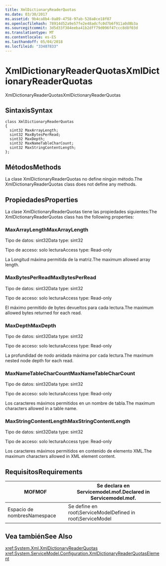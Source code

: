 ```yaml
---
title: XmlDictionaryReaderQuotas
ms.date: 03/30/2017
ms.assetid: 9b4ca8b4-0a89-4758-97ab-528a8ce18f07
ms.openlocfilehash: 78914d52a9e57fe2e48adcfc0d7b6f911a0d8b3a
ms.sourcegitcommit: 3d5d33f384eeba41b2dff79d096f47ccc8d8f03d
ms.translationtype: MT
ms.contentlocale: es-ES
ms.lasthandoff: 05/04/2018
ms.locfileid: "33487833"
---
```

# <a name="xmldictionaryreaderquotas"></a><span data-ttu-id="42374-102">XmlDictionaryReaderQuotas</span><span class="sxs-lookup"><span data-stu-id="42374-102">XmlDictionaryReaderQuotas</span></span>
<span data-ttu-id="42374-103">XmlDictionaryReaderQuotas</span><span class="sxs-lookup"><span data-stu-id="42374-103">XmlDictionaryReaderQuotas</span></span>  
  
## <a name="syntax"></a><span data-ttu-id="42374-104">Sintaxis</span><span class="sxs-lookup"><span data-stu-id="42374-104">Syntax</span></span>  
  
```  
class XmlDictionaryReaderQuotas  
{  
  sint32 MaxArrayLength;  
  sint32 MaxBytesPerRead;  
  sint32 MaxDepth;  
  sint32 MaxNameTableCharCount;  
  sint32 MaxStringContentLength;  
};  
```  
  
## <a name="methods"></a><span data-ttu-id="42374-105">Métodos</span><span class="sxs-lookup"><span data-stu-id="42374-105">Methods</span></span>  
 <span data-ttu-id="42374-106">La clase XmlDictionaryReaderQuotas no define ningún método.</span><span class="sxs-lookup"><span data-stu-id="42374-106">The XmlDictionaryReaderQuotas class does not define any methods.</span></span>  
  
## <a name="properties"></a><span data-ttu-id="42374-107">Propiedades</span><span class="sxs-lookup"><span data-stu-id="42374-107">Properties</span></span>  
 <span data-ttu-id="42374-108">La clase XmlDictionaryReaderQuotas tiene las propiedades siguientes:</span><span class="sxs-lookup"><span data-stu-id="42374-108">The XmlDictionaryReaderQuotas class has the following properties:</span></span>  
  
### <a name="maxarraylength"></a><span data-ttu-id="42374-109">MaxArrayLength</span><span class="sxs-lookup"><span data-stu-id="42374-109">MaxArrayLength</span></span>  
 <span data-ttu-id="42374-110">Tipo de datos: sint32</span><span class="sxs-lookup"><span data-stu-id="42374-110">Data type: sint32</span></span>  
  
 <span data-ttu-id="42374-111">Tipo de acceso: solo lectura</span><span class="sxs-lookup"><span data-stu-id="42374-111">Access type: Read-only</span></span>  
  
 <span data-ttu-id="42374-112">La Longitud máxima permitida de la matriz.</span><span class="sxs-lookup"><span data-stu-id="42374-112">The maximum allowed array length.</span></span>  
  
### <a name="maxbytesperread"></a><span data-ttu-id="42374-113">MaxBytesPerRead</span><span class="sxs-lookup"><span data-stu-id="42374-113">MaxBytesPerRead</span></span>  
 <span data-ttu-id="42374-114">Tipo de datos: sint32</span><span class="sxs-lookup"><span data-stu-id="42374-114">Data type: sint32</span></span>  
  
 <span data-ttu-id="42374-115">Tipo de acceso: solo lectura</span><span class="sxs-lookup"><span data-stu-id="42374-115">Access type: Read-only</span></span>  
  
 <span data-ttu-id="42374-116">El máximo permitido de bytes devueltos para cada lectura.</span><span class="sxs-lookup"><span data-stu-id="42374-116">The maximum allowed bytes returned for each read.</span></span>  
  
### <a name="maxdepth"></a><span data-ttu-id="42374-117">MaxDepth</span><span class="sxs-lookup"><span data-stu-id="42374-117">MaxDepth</span></span>  
 <span data-ttu-id="42374-118">Tipo de datos: sint32</span><span class="sxs-lookup"><span data-stu-id="42374-118">Data type: sint32</span></span>  
  
 <span data-ttu-id="42374-119">Tipo de acceso: solo lectura</span><span class="sxs-lookup"><span data-stu-id="42374-119">Access type: Read-only</span></span>  
  
 <span data-ttu-id="42374-120">La profundidad de nodo anidada máxima por cada lectura.</span><span class="sxs-lookup"><span data-stu-id="42374-120">The maximum nested node depth for each read.</span></span>  
  
### <a name="maxnametablecharcount"></a><span data-ttu-id="42374-121">MaxNameTableCharCount</span><span class="sxs-lookup"><span data-stu-id="42374-121">MaxNameTableCharCount</span></span>  
 <span data-ttu-id="42374-122">Tipo de datos: sint32</span><span class="sxs-lookup"><span data-stu-id="42374-122">Data type: sint32</span></span>  
  
 <span data-ttu-id="42374-123">Tipo de acceso: solo lectura</span><span class="sxs-lookup"><span data-stu-id="42374-123">Access type: Read-only</span></span>  
  
 <span data-ttu-id="42374-124">Los caracteres máximos permitidos en un nombre de tabla.</span><span class="sxs-lookup"><span data-stu-id="42374-124">The maximum characters allowed in a table name.</span></span>  
  
### <a name="maxstringcontentlength"></a><span data-ttu-id="42374-125">MaxStringContentLength</span><span class="sxs-lookup"><span data-stu-id="42374-125">MaxStringContentLength</span></span>  
 <span data-ttu-id="42374-126">Tipo de datos: sint32</span><span class="sxs-lookup"><span data-stu-id="42374-126">Data type: sint32</span></span>  
  
 <span data-ttu-id="42374-127">Tipo de acceso: solo lectura</span><span class="sxs-lookup"><span data-stu-id="42374-127">Access type: Read-only</span></span>  
  
 <span data-ttu-id="42374-128">Los caracteres máximos permitidos en contenido de elemento XML.</span><span class="sxs-lookup"><span data-stu-id="42374-128">The maximum characters allowed in XML element content.</span></span>  
  
## <a name="requirements"></a><span data-ttu-id="42374-129">Requisitos</span><span class="sxs-lookup"><span data-stu-id="42374-129">Requirements</span></span>  
  
|<span data-ttu-id="42374-130">MOF</span><span class="sxs-lookup"><span data-stu-id="42374-130">MOF</span></span>|<span data-ttu-id="42374-131">Se declara en Servicemodel.mof.</span><span class="sxs-lookup"><span data-stu-id="42374-131">Declared in Servicemodel.mof.</span></span>|  
|---------|-----------------------------------|  
|<span data-ttu-id="42374-132">Espacio de nombres</span><span class="sxs-lookup"><span data-stu-id="42374-132">Namespace</span></span>|<span data-ttu-id="42374-133">Se define en root\ServiceModel</span><span class="sxs-lookup"><span data-stu-id="42374-133">Defined in root\ServiceModel</span></span>|  
  
## <a name="see-also"></a><span data-ttu-id="42374-134">Vea también</span><span class="sxs-lookup"><span data-stu-id="42374-134">See Also</span></span>  
 <xref:System.Xml.XmlDictionaryReaderQuotas>  
 <xref:System.ServiceModel.Configuration.XmlDictionaryReaderQuotasElement>
